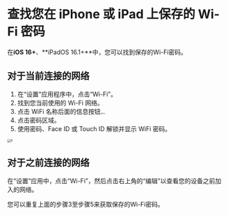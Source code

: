# 查找您在 iPhone 或 iPad 上保存的 Wi-Fi 密码

在**iOS 16+**、**iPadOS 16.1+**中，您可以找到保存的Wi-Fi密码。

## 对于当前连接的网络

1. 在“设置”应用程序中，点击“Wi-Fi”。
2. 找到您当前使用的 Wi-Fi 网络。
3. 点击 WiFi 名称后面的信息按钮<img src="https://support.apple.com/library/content/dam/edam/applecare/images/en_US/iOS/ios-16-info-circle-blue-hollow.png" alt="img" style="zoom:25%;" />
4. 点击密码区域。
5. 使用密码、Face ID 或 Touch ID 解锁并显示 WiFi 密码。

<img src="https://support.apple.com/library/content/dam/edam/applecare/images/en_US/iOS/ios-16-iphone-14-pro-wifi-name-more-info-password-on-tap.png" alt="P" style="zoom:50%;" />



## 对于之前连接的网络

在“设置”应用中，点击“Wi-Fi”，然后点击右上角的“编辑”以查看您的设备之前加入的网络。

您可以重复上面的步骤3至步骤5来获取保存的Wi-Fi密码。







